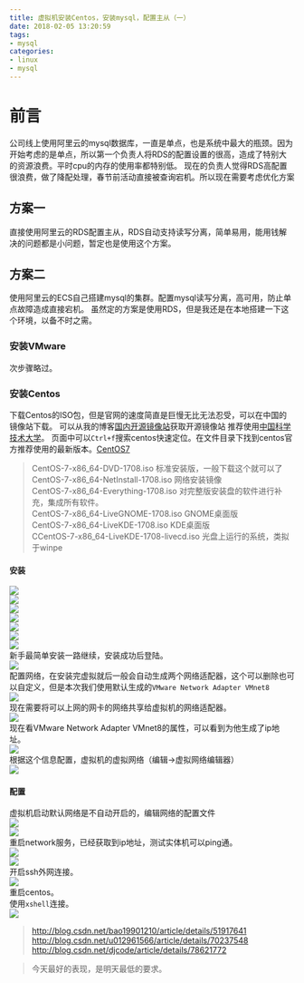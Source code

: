 ```yaml
---
title: 虚拟机安装Centos，安装mysql，配置主从（一）
date: 2018-02-05 13:20:59
tags:
- mysql
categories:
- linux
- mysql
---
```


# 前言
公司线上使用阿里云的mysql数据库，一直是单点，也是系统中最大的瓶颈。因为开始考虑的是单点，所以第一个负责人将RDS的配置设置的很高，造成了特别大的资源浪费。平时cpu的内存的使用率都特别低。
现在的负责人觉得RDS高配置很浪费，做了降配处理，春节前活动直接被查询宕机。所以现在需要考虑优化方案
<!--more-->
## 方案一

直接使用阿里云的RDS配置主从，RDS自动支持读写分离，简单易用，能用钱解决的问题都是小问题，暂定也是使用这个方案。

## 方案二

使用阿里云的ECS自己搭建mysql的集群。配置mysql读写分离，高可用，防止单点故障造成直接宕机。
虽然定的方案是使用RDS，但是我还是在本地搭建一下这个环境，以备不时之需。  

### 安装VMware
次步骤略过。

### 安装Centos
下载Centos的ISO包，但是官网的速度简直是巨慢无比无法忍受，可以在中国的镜像站下载。
可以从我的博客[国内开源镜像站](/2018/01/29/国内开源镜像站/)获取开源镜像站
推荐使用[中国科学技术大学](http://mirrors.ustc.edu.cn/)。
页面中可以`Ctrl+f`搜索centos快速定位。在文件目录下找到centos官方推荐使用的最新版本。[CentOS7](http://mirrors.ustc.edu.cn/centos/7.4.1708/isos/x86_64/CentOS-7-x86_64-DVD-1708.iso)

> CentOS-7-x86_64-DVD-1708.iso               标准安装版，一般下载这个就可以了  
> CentOS-7-x86_64-NetInstall-1708.iso        网络安装镜像  
> CentOS-7-x86_64-Everything-1708.iso        对完整版安装盘的软件进行补充，集成所有软件。  
> CentOS-7-x86_64-LiveGNOME-1708.iso     GNOME桌面版  
> CentOS-7-x86_64-LiveKDE-1708.iso           KDE桌面版  
> CCentOS-7-x86_64-LiveKDE-1708-livecd.iso            光盘上运行的系统，类拟于winpe   

#### 安装

![](https://raw.githubusercontent.com/Gengry/blogImage/master/20180205/1.jpg)  
![](https://raw.githubusercontent.com/Gengry/blogImage/master/20180205/2.jpg)  
![](https://raw.githubusercontent.com/Gengry/blogImage/master/20180205/3.jpg)  
![](https://raw.githubusercontent.com/Gengry/blogImage/master/20180205/4.jpg)  
![](https://raw.githubusercontent.com/Gengry/blogImage/master/20180205/5.jpg)  
![](https://raw.githubusercontent.com/Gengry/blogImage/master/20180205/6.jpg)  
![](https://raw.githubusercontent.com/Gengry/blogImage/master/20180205/7.jpg)  
新手最简单安装一路继续，安装成功后登陆。  
![](https://raw.githubusercontent.com/Gengry/blogImage/master/20180205/8.jpg)  
配置网络，在安装完虚拟就后一般会自动生成两个网络适配器，这个可以删除也可以自定义，但是本次我们使用默认生成的`VMware Network Adapter VMnet8`  
![](https://raw.githubusercontent.com/Gengry/blogImage/master/20180205/9.jpg)  
现在需要将可以上网的网卡的网络共享给虚拟机的网络适配器。  
![](https://raw.githubusercontent.com/Gengry/blogImage/master/20180205/10.jpg)  
现在看VMware Network Adapter VMnet8的属性，可以看到为他生成了ip地址。  
![](https://raw.githubusercontent.com/Gengry/blogImage/master/20180205/11.jpg)  
根据这个信息配置，虚拟机的虚拟网络（编辑->虚拟网络编辑器）  
![](https://raw.githubusercontent.com/Gengry/blogImage/master/20180205/12.jpg)  

#### 配置

虚拟机启动默认网络是不自动开启的，编辑网络的配置文件  
![](https://raw.githubusercontent.com/Gengry/blogImage/master/20180205/13.jpg)  
![](https://raw.githubusercontent.com/Gengry/blogImage/master/20180205/14.jpg)  
重启network服务，已经获取到ip地址，测试实体机可以ping通。  
![](https://raw.githubusercontent.com/Gengry/blogImage/master/20180205/15.jpg)  
![](https://raw.githubusercontent.com/Gengry/blogImage/master/20180205/16.jpg)  
开启ssh外网连接。  
![](https://raw.githubusercontent.com/Gengry/blogImage/master/20180205/17.jpg)  
重启centos。  
使用`xshell`连接。  
![](https://raw.githubusercontent.com/Gengry/blogImage/master/20180205/18.jpg)  


> http://blog.csdn.net/bao19901210/article/details/51917641  
> http://blog.csdn.net/u012961566/article/details/70237548  
> http://blog.csdn.net/djcode/article/details/78621772  


<blockquote class="blockquote-center">今天最好的表现，是明天最低的要求。</blockquote>